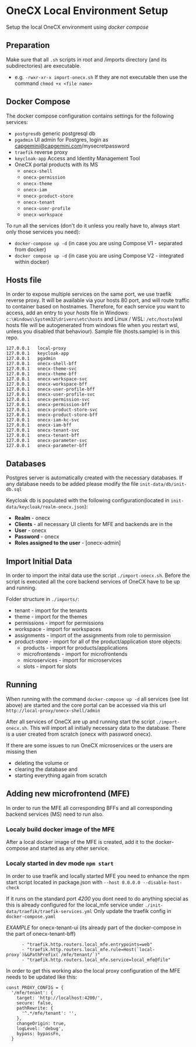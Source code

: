 # OneCX Local Environment Setup

Setup the local OneCX environment using *docker compose*

## Preparation

Make sure that all `.sh` scripts in root and /imports directory (and its subdirectories) are executable.
- e.g. `-rwxr-xr-x import-onecx.sh`
If they are not executable then use the command `chmod +x <file name>`

## Docker Compose

The docker compose configuration contains settings for the following services:

- `postgresdb` generic postgresql db
- `pgadmin` UI admin for Postgres, login as capgemini@capgemini.com/mysecretpassword
- `traefik` reverse proxy
- `keycloak-app` Access and Identity Management Tool
- OneCX portal products with its MS
  - `onecx-shell`
  - `onecx-permission`
  - `onecx-theme`
  - `onecx-iam`
  - `onecx-product-store`
  - `onecx-tenant`
  - `onecx-user-profile`
  - `onecx-workspace`

To run all the services (don't do it unless you really have to, always start only those services you need):

- `docker-compose up -d` (in case you are using Compose V1 - separated from docker)
- `docker compose up -d` (in case you are using Compose V2 - integrated within docker)

## Hosts file

In order to expose multiple services on the same port, we use traefik reverse proxy. It will be available via your hosts 80 port, and will route traffic to container based on hostnames.
Therefore, for each service you want to access, add an entry to your *hosts* file in Windows: `c:\Windows\System32\drivers\etc\hosts` and Linux / WSL: `/etc/hosts`(wsl hosts file will be autogenerated from windows file when you restart wsl, unless you disabled that behaviour). Sample file (hosts.sample) is in this repo.

```
127.0.0.1   local-proxy
127.0.0.1   keycloak-app
127.0.0.1   pgadmin
127.0.0.1   onecx-shell-bff
127.0.0.1   onecx-theme-svc
127.0.0.1   onecx-theme-bff
127.0.0.1   onecx-workspace-svc
127.0.0.1   onecx-workspace-bff
127.0.0.1   onecx-user-profile-bff
127.0.0.1   onecx-user-profile-svc
127.0.0.1   onecx-permission-svc
127.0.0.1   onecx-permission-bff
127.0.0.1   onecx-product-store-svc
127.0.0.1   onecx-product-store-bff
127.0.0.1   onecx-iam-kc-svc
127.0.0.1   onecx-iam-bff
127.0.0.1   onecx-tenant-svc
127.0.0.1   onecx-tenant-bff
127.0.0.1   onecx-parameter-svc
127.0.0.1   onecx-parameter-bff
```

## Databases

Postgres server is automatically created with the necessary databases.
If any database needs to be added please modify the file `init-data/db/init-db.sql`

Keycloak db is populated with the following configuration(located in `init-data/keycloak/realm-onecx.json`):

- **Realm** - onecx
- **Clients** - all necessary UI clients for MFE and backends are in the
- **User** - onecx
- **Password** - onecx
- **Roles assigned to the user** - [onecx-admin]

## Import Initial Data

In order to import the inital data use the script `./import-onecx.sh`. Before the script is executed all the core backend services of OneCX have to be up and running.

Folder structure in `./imports/`:
* tenant - import for the tenants
* theme - import for the themes
* permissions - import for permissions
* workspace - import for workspaces
* assignments - import of the assignments from role to permission
* product-store - import for all of the product/application store objects:
  * products - import for products/applications
  * microfrontends - import for microfrontends
  * microservices - import for microservices
  * slots - import for slots

## Running

When running with the command `docker-compose up -d` all services (see list above) are started and the core portal can be accessed via this url `http://local-proxy/onecx-shell/admin`

After all services of OneCX are up and running start the script `./import-onecx.sh`.
This will import all initially necessary data to the database.
There is a user created from scratch (onecx with password onecx).

If there are some issues to run OneCX microservices or the users are missing then
* deleting the volume or 
* clearing the database and
* starting everything again from scratch

## Adding new microfrontend (MFE)

In order to run the MFE all corresponding BFFs and all corresponding backend services (MS) need to run also.

### Localy build docker image of the MFE

After a local docker image of the MFE is created, add it to the docker-compose and started as any other service.

### Localy started in dev mode `npm start`

In order to use traefik and locally started MFE you need to enhance the npm start script located in package.json with `--host 0.0.0.0 --disable-host-check`

If it runs on the standard port *4200* you dont need to do anything special as this is already configured for the local_mfe service under `./init-data/traefik/traefik-services.yml`
Only update the traefik config in `docker-compose.yaml`

*EXAMPLE* for onecx-tenant-ui (its already part of the docker-compose in the part of onecx-tenant-bff)
```
	  - "traefik.http.routers.local_mfe.entrypoints=web"
      - "traefik.http.routers.local_mfe.rule=Host(`local-proxy`)&&PathPrefix(`/mfe/tenant/`)"
      - "traefik.http.routers.local_mfe.service=local_mfe@file"
```

In order to get this working also the local proxy configuration of the MFE needs to be updated like this:
```
const PROXY_CONFIG = {
  '/mfe/tenant': {
    target: 'http://localhost:4200/',
    secure: false,
    pathRewrite: {
      '^.*/mfe/tenant': '',
    },
    changeOrigin: true,
    logLevel: 'debug',
    bypass: bypassFn,
  }
```
